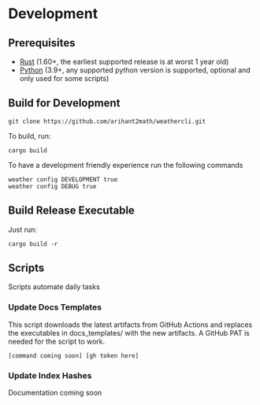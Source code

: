 # Development

## Prerequisites

* [Rust](https://www.rust-lang.org/) (1.60+, the earliest supported release is at worst 1 year old)
* [Python](https://python.org) (3.9+, any supported python version is supported, optional and only used for some
  scripts)

## Build for Development

```shell
git clone https://github.com/arihant2math/weathercli.git
```

To build, run:

```shell
cargo build
```

To have a development friendly experience run the following commands

```shell
weather config DEVELOPMENT true
weather config DEBUG true
```

## Build Release Executable

Just run:

```shell
cargo build -r
```

## Scripts

Scripts automate daily tasks

### Update Docs Templates

This script downloads the latest artifacts from GitHub Actions and replaces the executables in docs_templates/ with the
new artifacts.
A GitHub PAT is needed for the script to work.

```shell
[command coming soon] [gh token here]
```

### Update Index Hashes

Documentation coming soon
